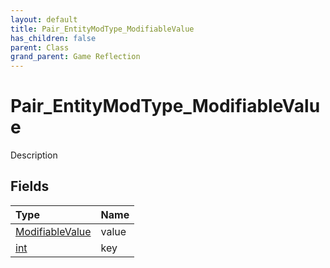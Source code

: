 ```yaml
---
layout: default
title: Pair_EntityModType_ModifiableValue
has_children: false
parent: Class
grand_parent: Game Reflection
---
```

# Pair_EntityModType_ModifiableValue
Description 

## Fields

| Type | Name |
|:-------------|:--------------|
| [ModifiableValue](/docs/game-reflection/classes/modifiable_value) | value |
| [int](/docs/game-reflection/enums/int) | key |

